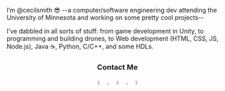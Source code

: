 I’m @cecilsmith 😎 --a computer/software engineering dev attending the University of Minnesota and working on some pretty cool projects--

I've dabbled in all sorts of stuff: from game development in Unity, to programming and building drones, to Web development (HTML, CSS, JS, Node.js), Java ☕️, Python, C/C++, and some HDLs.

<div align="center">
  <h3>Contact Me</h3>
  <a href="https://www.linkedin.com/in/cecilnathanaelsmith/" style="text-decoration:none;">
    <picture prefers-color-scheme: dark><img src="https://github.com/cecilsmith/cecilsmith/assets/19243227/6203301f-2353-4e24-b068-3814efb5f257" width="5%" alt="LinkedIn" /></picture></a>
  <picture prefers-color-scheme: dark><img src="https://github.com/cecilsmith/cecilsmith/assets/19243227/2dda57b4-24f8-499f-a5d0-992a1171d2a0" width="2%" alt="" /></picture>
  <a href="https://github.com/cecilsmith" style="text-decoration:none;">
    <picture prefers-color-scheme: light><img src="https://github.com/cecilsmith/cecilsmith/assets/19243227/fbdaadfd-e302-4182-b483-2c8e99002516" width="5%" alt="GitHub" /></picture></a>
  <picture prefers-color-scheme: dark><img src="https://github.com/cecilsmith/cecilsmith/assets/19243227/2dda57b4-24f8-499f-a5d0-992a1171d2a0" width="2%" alt="" /></picture>
  <a href="https://twitter.com/kiwi_dev_" style="text-decoration: none;">
    <picture prefers-color-scheme: dark><img src="https://github.com/cecilsmith/cecilsmith/assets/19243227/9ceca8ec-f86e-4779-957c-69e5a34f38e3" width="5%" alt="Twitter/X" /></picture></a>
</div>

<!---
cecilsmith/cecilsmith is a ✨ special ✨ repository because its `README.md` (this file) appears on your GitHub profile.
You can click the Preview link to take a look at your changes.
--->
